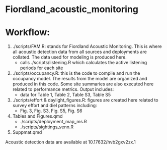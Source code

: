 # Fiordland_acoustic_monitoring

# Workflow:

1.  ./scripts/FAM.R: stands for Fiordland Acoustic Monitoring. This is where all acoustic detection data from all sources and deployments are collated. The data used for modeling is produced here.
    -   calls ./scripts/listening.R which calculates the active listening periods for each site
2.  ./scripts/occupancy.R: this is the code to compile and run the occupancy model. The results from the model are organized and produced in this code. Some site summaries are also executed here related to performance metrics. Output includes:
    -   data for Table 1, Table 2, Table S3, Table S5
3.  ./scripts/effort & daylight_figures.R: figures are created here related to survey effort and diel patterns including:
    -   Fig. 3, Fig. S3, Fig. S5, Fig. S6
4.  Tables and Figures.qmd
    -   ./scripts/deployment_map_ms.R
    -   ./scripts/sightings_venn.R
5.  Suppmat.qmd

Acoustic detection data are available at 10.17632/hvb2gxv2zx.1
